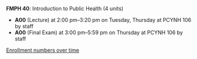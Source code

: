 **FMPH 40**: Introduction to Public Health (4 units)

- **A00** (Lecture) at 2:00 pm–3:20 pm on Tuesday, Thursday at PCYNH 106 by staff
- **A00** (Final Exam) at 3:00 pm–5:59 pm on Thursday at PCYNH 106 by staff

[Enrollment numbers over time](./FMPH40.tsv)
